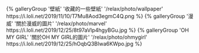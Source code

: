 <div class="gallery-group-main">
{% galleryGroup '壁紙' '收藏的一些壁紙' '/relax/photo/wallpaper' https://i.loli.net/2019/11/10/T7Mu8Aod3egmC4Q.png %}
{% galleryGroup '漫威' '關於漫威的圖片' '/relax/photo/marvel' https://i.loli.net/2019/12/25/8t97aVlp4hgyBGu.jpg %}
{% galleryGroup 'OH MY GIRL' '關於OH MY GIRL的圖片' '/relax/photo/ohmygirl' https://i.loli.net/2019/12/25/hOqbQ3BIwa6KWpo.jpg %}
</div>
